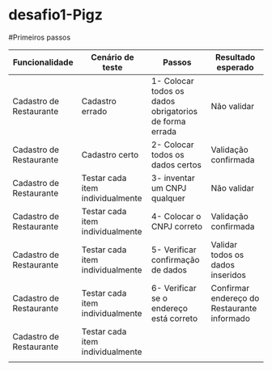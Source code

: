 # desafio1-Pigz
#Primeiros passos

|Funcionalidade  | Cenário de teste |Passos|Resultado esperado|
|--|--|--|--| 
| Cadastro de Restaurante | Cadastro errado | 1- Colocar todos os dados obrigatorios de forma errada | Não validar |
| Cadastro de Restaurante | Cadastro certo | 2- Colocar todos os dados certos | Validação confirmada |
| Cadastro de Restaurante | Testar cada item individualmente  | 3- inventar um CNPJ qualquer | Não validar |
| Cadastro de Restaurante | Testar cada item individualmente | 4- Colocar o CNPJ correto |  Validação confirmada |
| Cadastro de Restaurante | Testar cada item individualmente | 5- Verificar confirmação de dados | Validar todos os dados inseridos |
| Cadastro de Restaurante | Testar cada item individualmente | 6- Verificar se o endereço está correto | Confirmar endereço do Restaurante informado |
| Cadastro de Restaurante | Testar cada item individualmente |  |  |
|  |  |  |  |
